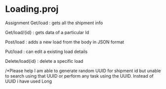 # Loading.proj
Assignment
Get/load : gets all the shipment info

Get/load/{id} : gets data of a particular Id

Post/load : adds a new load from the body in JSON format

Put/load : can edit a existing load details

Delete/load{id} : delete a specific load

/*Please help I am able to generate random UUID for shipment id but unable to search using that UUID or perform any task using the UUID. Instead of UUID i have used Long 
